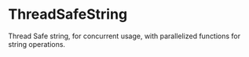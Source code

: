 # ThreadSafeString
Thread Safe string, for concurrent usage, with parallelized functions for string operations.
